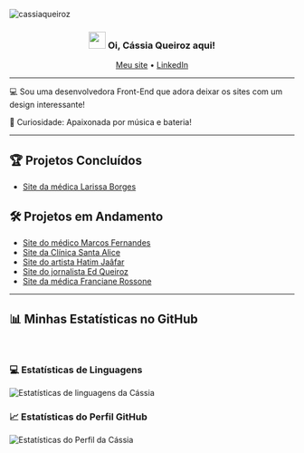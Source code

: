 <!-- Visualizações do Perfil -->
<p align="left"> <img src="https://komarev.com/ghpvc/?username=cassiaqueiroz&label=Profile%20views&color=a999e2&style=flat" alt="cassiaqueiroz" /> </p>

<!-- Título e Saudação -->
<h3 align="center"><img src="https://images.emojiterra.com/google/noto-emoji/animated-emoji/1f44b-1f3fb.gif" width="30px"> Oi, Cássia Queiroz aqui!</h3>

<p align="center">
  <a href="https://cassiaqueirozcodelab.com.br">Meu site</a> •
  <a href="https://www.linkedin.com/in/cassia-queiroz/">LinkedIn</a>
</p>

<!-- Sobre Mim -->
---
💻 Sou uma desenvolvedora Front-End que adora deixar os sites com um design interessante!

🥁 Curiosidade: Apaixonada por música e bateria! 

---

<!-- Seção de Projetos -->
## 🏆 Projetos Concluídos
- [Site da médica Larissa Borges](https://dralarissaborges.com.br)

## 🛠️ Projetos em Andamento
- [Site do médico Marcos Fernandes](https://drmarcosfernandes.com)
- [Site da Clínica Santa Alice](https://cassiaqueiroz.github.io/clinica-santa-alice/)
- [Site do artista Hatim Jaâfar](https://cassiaqueiroz.github.io/hatim-jaafar/) 
- [Site do jornalista Ed Queiroz](https://ed-blog-gamma.vercel.app/)
- [Site da médica Franciane Rossone](https://cassiaqueiroz.github.io/dra-franciane-rossone/)

---

<!-- Estatísticas do GitHub -->
## 📊 Minhas Estatísticas no GitHub 
<br/>

### 💻 Estatísticas de Linguagens
![Estatísticas de linguagens da Cássia](https://github-readme-stats.vercel.app/api/top-langs?username=cassiaqueiroz&langs_count=10&show_icons=true&locale=pt-br&layout=compact&theme=light&title_color=8b53fe)

<!-- ### 🔥 Estatísticas de Streak
![Estatísticas de Streak da Cássia](https://github-readme-streak-stats.herokuapp.com/?user=cassiaqueiroz&theme=light&title_color=8b53fe&currStreakLabel=a999e2) -->

### 📈 Estatísticas do Perfil GitHub
![Estatísticas do Perfil da Cássia](https://github-readme-stats.anuraghazra1.vercel.app/api?username=cassiaqueiroz&show_icons=true&theme=light&title_color=8b53fe)
